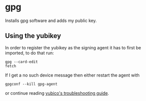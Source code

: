 gpg
===

Installs gpg software and adds my public key.

## Using the yubikey

In order to register the yubikey as the signing agent it has to first be
imported, to do that run:

```
gpg --card-edit
fetch
```

If I get a no such device message then either restart the agent with

```
gpgconf --kill gpg-agent
```

or continue reading [yubico's troubleshooting
guide](https://support.yubico.com/support/solutions/articles/15000014892-troubleshooting-gpg-no-such-device).
